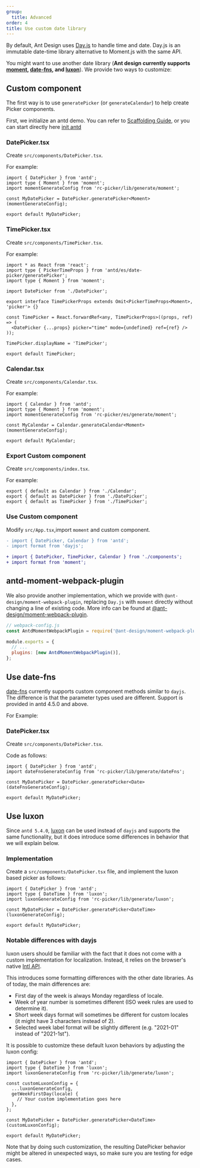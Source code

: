 ```yaml
---
group:
  title: Advanced
order: 4
title: Use custom date library
---
```


By default, Ant Design uses [Day.js](https://day.js.org) to handle time and date. Day.js is an immutable date-time library alternative to Moment.js with the same API.

You might want to use another date library (**Ant design currently supports [moment](http://momentjs.com/), [date-fns](https://date-fns.org), and [luxon](https://moment.github.io/luxon/)**). We provide two ways to customize:

## Custom component

The first way is to use `generatePicker` (or `generateCalendar`) to help create Picker components.

First, we initialize an antd demo. You can refer to [Scaffolding Guide](https://u.ant.design/setup), or you can start directly here [init antd](https://github.com/xiaohuoni/antd4-generate-picker/commit/47fec964e36d48bd15760f8f5abcb9655c259aa6)

### DatePicker.tsx

Create `src/components/DatePicker.tsx`.

For example:

```tsx
import { DatePicker } from 'antd';
import type { Moment } from 'moment';
import momentGenerateConfig from 'rc-picker/lib/generate/moment';

const MyDatePicker = DatePicker.generatePicker<Moment>(momentGenerateConfig);

export default MyDatePicker;
```

### TimePicker.tsx

Create `src/components/TimePicker.tsx`.

For example:

```tsx
import * as React from 'react';
import type { PickerTimeProps } from 'antd/es/date-picker/generatePicker';
import type { Moment } from 'moment';

import DatePicker from './DatePicker';

export interface TimePickerProps extends Omit<PickerTimeProps<Moment>, 'picker'> {}

const TimePicker = React.forwardRef<any, TimePickerProps>((props, ref) => (
  <DatePicker {...props} picker="time" mode={undefined} ref={ref} />
));

TimePicker.displayName = 'TimePicker';

export default TimePicker;
```

### Calendar.tsx

Create `src/components/Calendar.tsx`.

For example:

```tsx
import { Calendar } from 'antd';
import type { Moment } from 'moment';
import momentGenerateConfig from 'rc-picker/es/generate/moment';

const MyCalendar = Calendar.generateCalendar<Moment>(momentGenerateConfig);

export default MyCalendar;
```

### Export Custom component

Create `src/components/index.tsx`.

For example:

```tsx
export { default as Calendar } from './Calendar';
export { default as DatePicker } from './DatePicker';
export { default as TimePicker } from './TimePicker';
```

### Use Custom component

Modify `src/App.tsx`,import `moment` and custom component.

```diff
- import { DatePicker, Calendar } from 'antd';
- import format from 'dayjs';

+ import { DatePicker, TimePicker, Calendar } from './components';
+ import format from 'moment';
```

## antd-moment-webpack-plugin

We also provide another implementation, which we provide with `@ant-design/moment-webpack-plugin`, replacing `Day.js` with `moment` directly without changing a line of existing code. More info can be found at [@ant-design/moment-webpack-plugin](https://github.com/ant-design/antd-moment-webpack-plugin).

```js
// webpack-config.js
const AntdMomentWebpackPlugin = require('@ant-design/moment-webpack-plugin');

module.exports = {
  // ...
  plugins: [new AntdMomentWebpackPlugin()],
};
```

## Use date-fns

[date-fns](https://date-fns.org/) currently supports custom component methods similar to `dayjs`. The difference is that the parameter types used are different. Support is provided in antd 4.5.0 and above.

For Example:

### DatePicker.tsx

Create `src/components/DatePicker.tsx`.

Code as follows:

```tsx
import { DatePicker } from 'antd';
import dateFnsGenerateConfig from 'rc-picker/lib/generate/dateFns';

const MyDatePicker = DatePicker.generatePicker<Date>(dateFnsGenerateConfig);

export default MyDatePicker;
```

## Use luxon

Since `antd 5.4.0`, [luxon](https://moment.github.io/luxon/) can be used instead of `dayjs` and supports the same functionality, but it does introduce some differences in behavior that we will explain below.

### Implementation

Create a `src/components/DatePicker.tsx` file, and implement the luxon based picker as follows:

```tsx
import { DatePicker } from 'antd';
import type { DateTime } from 'luxon';
import luxonGenerateConfig from 'rc-picker/lib/generate/luxon';

const MyDatePicker = DatePicker.generatePicker<DateTime>(luxonGenerateConfig);

export default MyDatePicker;
```

### Notable differences with dayjs

luxon users should be familiar with the fact that it does not come with a custom implementation for localization. Instead, it relies on the browser's native [Intl API](https://developer.mozilla.org/en-US/docs/Web/JavaScript/Reference/Global_Objects/Intl).

This introduces some formatting differences with the other date libraries. As of today, the main differences are:

- First day of the week is always Monday regardless of locale.
- Week of year number is sometimes different (ISO week rules are used to determine it).
- Short week days format will sometimes be different for custom locales (it might have 3 characters instead of 2).
- Selected week label format will be slightly different (e.g. "2021-01" instead of "2021-1st").

It is possible to customize these default luxon behaviors by adjusting the luxon config:

```tsx
import { DatePicker } from 'antd';
import type { DateTime } from 'luxon';
import luxonGenerateConfig from 'rc-picker/lib/generate/luxon';

const customLuxonConfig = {
  ...luxonGenerateConfig,
  getWeekFirstDay(locale) {
    // Your custom implementation goes here
  },
};

const MyDatePicker = DatePicker.generatePicker<DateTime>(customLuxonConfig);

export default MyDatePicker;
```

Note that by doing such customization, the resulting DatePicker behavior might be altered in unexpected ways, so make sure you are testing for edge cases.
